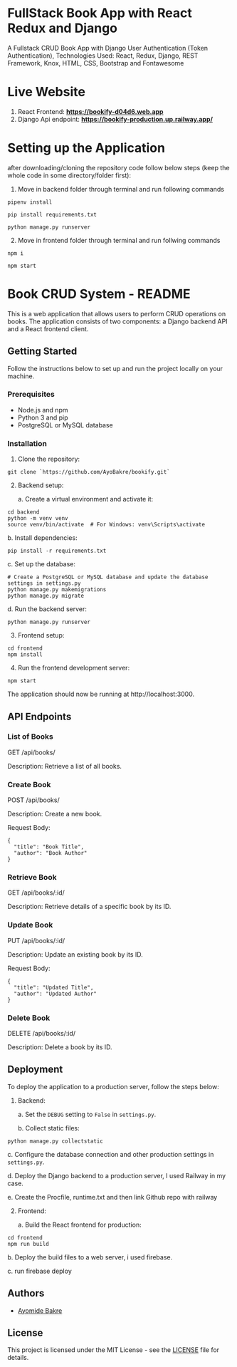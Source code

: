# FullStack Book App with React Redux and Django
A Fullstack CRUD Book App with Django User Authentication (Token Authentication), Technologies Used: React, Redux, Django, REST Framework, Knox, HTML, CSS, Bootstrap and Fontawesome

# Live Website
1) React Frontend:  **https://bookify-d04d6.web.app**
2) Django Api endpoint: **https://bookify-production.up.railway.app/**

# Setting up the Application

after downloading/cloning the repository code follow below steps (keep the whole code in some directory/folder first):

1) Move in backend folder through terminal and run following commands

`pipenv install`

`pip install requirements.txt`

`python manage.py runserver`

2) Move in frontend folder through terminal and run follwing commands

`npm i`

`npm start`

# Book CRUD System - README

This is a web application that allows users to perform CRUD operations on books. The application consists of two components: a Django backend API and a React frontend client.

## Getting Started

Follow the instructions below to set up and run the project locally on your machine.

### Prerequisites

- Node.js and npm
- Python 3 and pip
- PostgreSQL or MySQL database

### Installation

1. Clone the repository:

```
git clone `https://github.com/AyoBakre/bookify.git`
```

2. Backend setup:

   a. Create a virtual environment and activate it:

```
cd backend
python -m venv venv
source venv/bin/activate  # For Windows: venv\Scripts\activate
```

   b. Install dependencies:

```
pip install -r requirements.txt
```

   c. Set up the database:

```
# Create a PostgreSQL or MySQL database and update the database settings in settings.py
python manage.py makemigrations
python manage.py migrate
```

   d. Run the backend server:

```
python manage.py runserver
```

3. Frontend setup:

```
cd frontend
npm install
```

4. Run the frontend development server:

```
npm start
```

The application should now be running at http://localhost:3000.

## API Endpoints

### List of Books

GET /api/books/

Description: Retrieve a list of all books.

### Create Book

POST /api/books/

Description: Create a new book.

Request Body:

```
{
  "title": "Book Title",
  "author": "Book Author"
}
```

### Retrieve Book

GET /api/books/:id/

Description: Retrieve details of a specific book by its ID.

### Update Book

PUT /api/books/:id/

Description: Update an existing book by its ID.

Request Body:

```
{
  "title": "Updated Title",
  "author": "Updated Author"
}
```

### Delete Book

DELETE /api/books/:id/

Description: Delete a book by its ID.

## Deployment

To deploy the application to a production server, follow the steps below:

1. Backend:

   a. Set the `DEBUG` setting to `False` in `settings.py`.

   b. Collect static files:

```
python manage.py collectstatic
```

   c. Configure the database connection and other production settings in `settings.py`.

   d. Deploy the Django backend to a production server, I used Railway in my case. 

   e. Create the Procfile, runtime.txt and then link Github repo with railway

2. Frontend:

   a. Build the React frontend for production:

```
cd frontend
npm run build
```

   b. Deploy the build files to a web server, i used firebase. 

   c. run firebase deploy

## Authors

- [Ayomide Bakre](https://github.com/AyoBakre)

## License

This project is licensed under the MIT License - see the [LICENSE](LICENSE) file for details.
```

